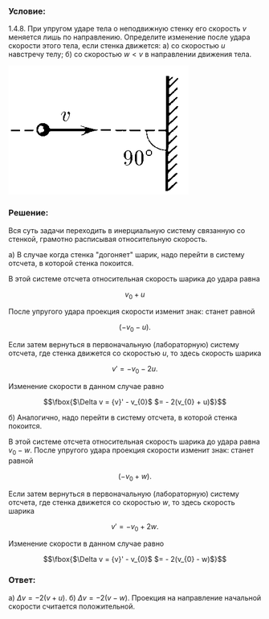 ###  Условие: 

$1.4.8.$ При упругом ударе тела о неподвижную стенку его скорость $v$ меняется лишь по направлению. Определите изменение после удара скорости этого тела, если стенка движется: 
а) со скоростью $u$ навстречу телу; 
б) со скоростью $w < v$ в направлении движения тела. 

![ К задаче $1.4.8$ |359x257, 31%](../../img/1.4.8/statement.png)

###  Решение: 

Вся суть задачи переходить в инерциальную систему связанную со стенкой, грамотно расписывая относительную скорость.

а) В случае когда стенка "догоняет" шарик, надо перейти в систему отсчета, в которой стенка покоится.

В этой системе отсчета относительная скорость шарика до удара равна

$$v_{0} + u$$

После упругого удара проекция скорости изменит знак: станет равной 

$$(- v_{0} - u).$$

Если затем вернуться в первоначальную (лабораторную) систему отсчета, где стенка движется со скоростью $u$, то здесь скорость шарика 

$${v}' = - v_{0} - 2u.$$

Изменение скорости в данном случае равно 

$$\fbox{$\Delta v = {v}' - v_{0}$ $= - 2(v_{0} + u)$}$$

б) Аналогично, надо перейти в систему отсчета, в которой стенка покоится. 

В этой системе отсчета относительная скорость шарика до удара равна $v_{0} - w$. После упругого удара проекция скорости изменит знак: станет равной 

$$(- v_{0} + w).$$

Если затем вернуться в первоначальную (лабораторную) систему отсчета, где стенка движется со скоростью $w$, то здесь скорость шарика 

$${v}' = - v_{0} + 2w.$$ 

Изменение скорости в данном случае равно 

$$\fbox{$\Delta v = {v}' - v_{0}$ $= - 2(v_{0} - w)$}$$

###  Ответ: 

a) $\Delta v = -2(v + u)$.
б) $\Delta v = -2(v - w)$. Проекция на направление начальной скорости считается положительной.